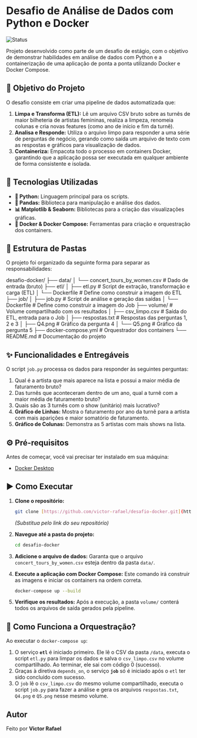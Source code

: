 # Desafio de Análise de Dados com Python e Docker

![Status](https://img.shields.io/badge/status-concluído-brightgreen)

Projeto desenvolvido como parte de um desafio de estágio, com o objetivo de demonstrar habilidades em análise de dados com Python e a containerização de uma aplicação de ponta a ponta utilizando Docker e Docker Compose.

## 📝 Objetivo do Projeto

O desafio consiste em criar uma pipeline de dados automatizada que:
1.  **Limpa e Transforma (ETL):** Lê um arquivo CSV bruto sobre as turnês de maior bilheteria de artistas femininas, realiza a limpeza, renomeia colunas e cria novas features (como ano de início e fim da turnê).
2.  **Analisa e Responde:** Utiliza o arquivo limpo para responder a uma série de perguntas de negócio, gerando como saída um arquivo de texto com as respostas e gráficos para visualização de dados.
3.  **Containeriza:** Empacota todo o processo em containers Docker, garantindo que a aplicação possa ser executada em qualquer ambiente de forma consistente e isolada.

## 🚀 Tecnologias Utilizadas

- **🐍 Python:** Linguagem principal para os scripts.
- **🐼 Pandas:** Biblioteca para manipulação e análise dos dados.
- **📊 Matplotlib & Seaborn:** Bibliotecas para a criação das visualizações gráficas.
- **🐳 Docker & Docker Compose:** Ferramentas para criação e orquestração dos containers.

## 📁 Estrutura de Pastas

O projeto foi organizado da seguinte forma para separar as responsabilidades:

desafio-docker/
├── data/
│   └── concert_tours_by_women.csv     # Dado de entrada (bruto)
├── etl/
│   ├── etl.py                         # Script de extração, transformação e carga (ETL)
│   └── Dockerfile                     # Define como construir a imagem do ETL
├── job/
│   ├── job.py                         # Script de análise e geração das saídas
│   └── Dockerfile                     # Define como construir a imagem do Job
├── volume/                            # Volume compartilhado com os resultados
│   ├── csv_limpo.csv                  # Saída do ETL, entrada para o Job
│   ├── respostas.txt                  # Respostas das perguntas 1, 2 e 3
│   ├── Q4.png                         # Gráfico da pergunta 4
│   └── Q5.png                         # Gráfico da pergunta 5
├── docker-compose.yml                 # Orquestrador dos containers
└── README.md                          # Documentação do projeto

## ✨ Funcionalidades e Entregáveis

O script `job.py` processa os dados para responder às seguintes perguntas:

1.  Qual é a artista que mais aparece na lista e possui a maior média de faturamento bruto?
2.  Das turnês que aconteceram dentro de um ano, qual a turnê com a maior média de faturamento bruto?
3.  Quais são as 3 turnês com o show (unitário) mais lucrativo?
4.  **Gráfico de Linhas:** Mostra o faturamento por ano da turnê para a artista com mais aparições e maior somatório de faturamento.
5.  **Gráfico de Colunas:** Demonstra as 5 artistas com mais shows na lista.

## ⚙️ Pré-requisitos

Antes de começar, você vai precisar ter instalado em sua máquina:
- [Docker Desktop](https://www.docker.com/products/docker-desktop/)

## ▶️ Como Executar

1.  **Clone o repositório:**
    ```bash
    git clone [https://github.com/victor-rafael/desafio-docker.git](https://github.com/victor-rafael/desafio-docker.git)
    ```
    *(Substitua pelo link do seu repositório)*

2.  **Navegue até a pasta do projeto:**
    ```bash
    cd desafio-docker
    ```

3.  **Adicione o arquivo de dados:**
    Garanta que o arquivo `concert_tours_by_women.csv` esteja dentro da pasta `data/`.

4.  **Execute a aplicação com Docker Compose:**
    Este comando irá construir as imagens e iniciar os containers na ordem correta.
    ```bash
    docker-compose up --build
    ```

5.  **Verifique os resultados:**
    Após a execução, a pasta `volume/` conterá todos os arquivos de saída gerados pela pipeline.

## 🔄 Como Funciona a Orquestração?

Ao executar o `docker-compose up`:
1.  O serviço **`etl`** é iniciado primeiro. Ele lê o CSV da pasta `/data`, executa o script `etl.py` para limpar os dados e salva o `csv_limpo.csv` no volume compartilhado. Ao terminar, ele sai com código 0 (sucesso).
2.  Graças à diretiva `depends_on`, o serviço **`job`** só é iniciado após o `etl` ter sido concluído com sucesso.
3.  O `job` lê o `csv_limpo.csv` do mesmo volume compartilhado, executa o script `job.py` para fazer a análise e gera os arquivos `respostas.txt`, `Q4.png` e `Q5.png` nesse mesmo volume.

## Autor

Feito por **Victor Rafael**


